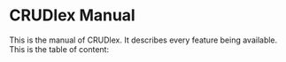 CRUDlex Manual
==============

This is the manual of CRUDlex. It describes every feature being available.
This is the table of content:

